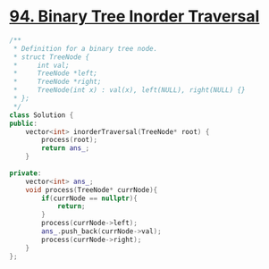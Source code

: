 # [94. Binary Tree Inorder Traversal](https://leetcode.cn/problems/binary-tree-inorder-traversal/)

```c++
/**
 * Definition for a binary tree node.
 * struct TreeNode {
 *     int val;
 *     TreeNode *left;
 *     TreeNode *right;
 *     TreeNode(int x) : val(x), left(NULL), right(NULL) {}
 * };
 */
class Solution {
public:
    vector<int> inorderTraversal(TreeNode* root) {
        process(root);
        return ans_;
    }
    
private:
    vector<int> ans_;
    void process(TreeNode* currNode){
        if(currNode == nullptr){
            return;
        }
        process(currNode->left);
        ans_.push_back(currNode->val);
        process(currNode->right);
    }
};
```